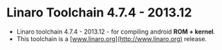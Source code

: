 Linaro Toolchain 4.7.4 - 2013.12
================

- Linaro toolchain 4.7.4 - 2013.12 - for compiling android **ROM + kernel**.
- This toolchain is a [www.linaro.org](http://www.linaro.org) release.
